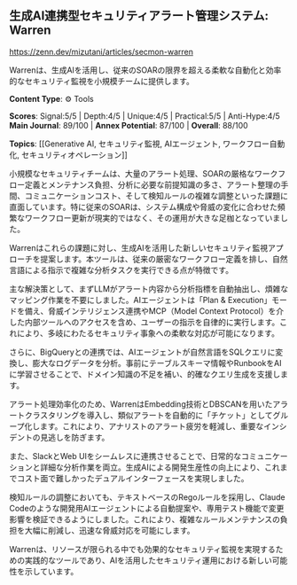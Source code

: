 ## 生成AI連携型セキュリティアラート管理システム: Warren

https://zenn.dev/mizutani/articles/secmon-warren

Warrenは、生成AIを活用し、従来のSOARの限界を超える柔軟な自動化と効率的なセキュリティ監視を小規模チームに提供します。

**Content Type**: ⚙️ Tools

**Scores**: Signal:5/5 | Depth:4/5 | Unique:4/5 | Practical:5/5 | Anti-Hype:4/5
**Main Journal**: 89/100 | **Annex Potential**: 87/100 | **Overall**: 88/100

**Topics**: [[Generative AI, セキュリティ監視, AIエージェント, ワークフロー自動化, セキュリティオペレーション]]

小規模なセキュリティチームは、大量のアラート処理、SOARの厳格なワークフロー定義とメンテナンス負担、分析に必要な前提知識の多さ、アラート整理の手間、コミュニケーションコスト、そして検知ルールの複雑な調整といった課題に直面しています。特に従来のSOARは、システム構成や脅威の変化に合わせた頻繁なワークフロー更新が現実的ではなく、その運用が大きな足枷となっていました。

Warrenはこれらの課題に対し、生成AIを活用した新しいセキュリティ監視アプローチを提案します。本ツールは、従来の厳密なワークフロー定義を排し、自然言語による指示で複雑な分析タスクを実行できる点が特徴です。

主な解決策として、まずLLMがアラート内容から分析指標を自動抽出し、煩雑なマッピング作業を不要にしました。AIエージェントは「Plan & Execution」モードを備え、脅威インテリジェンス連携やMCP（Model Context Protocol）を介した内部ツールへのアクセスを含め、ユーザーの指示を自律的に実行します。これにより、多岐にわたるセキュリティ事象への柔軟な対応が可能になります。

さらに、BigQueryとの連携では、AIエージェントが自然言語をSQLクエリに変換し、膨大なログデータを分析。事前にテーブルスキーマ情報やRunbookをAIに学習させることで、ドメイン知識の不足を補い、的確なクエリ生成を支援します。

アラート処理効率化のため、WarrenはEmbedding技術とDBSCANを用いたアラートクラスタリングを導入し、類似アラートを自動的に「チケット」としてグループ化します。これにより、アナリストのアラート疲労を軽減し、重要なインシデントの見逃しを防ぎます。

また、SlackとWeb UIをシームレスに連携させることで、日常的なコミュニケーションと詳細な分析作業を両立。生成AIによる開発生産性の向上により、これまでコスト面で難しかったデュアルインターフェースを実現しました。

検知ルールの調整においても、テキストベースのRegoルールを採用し、Claude Codeのような開発用AIエージェントによる自動提案や、専用テスト機能で変更影響を検証できるようにしました。これにより、複雑なルールメンテナンスの負担を大幅に削減し、迅速な脅威対応を可能にします。

Warrenは、リソースが限られる中でも効果的なセキュリティ監視を実現するための実践的なツールであり、AIを活用したセキュリティ運用における新しい可能性を示しています。